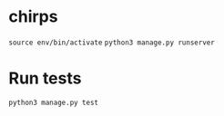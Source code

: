 # chirps
`source env/bin/activate`
`python3 manage.py runserver`


# Run tests
`python3 manage.py test`
